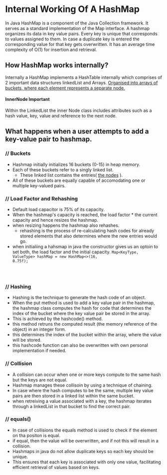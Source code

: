 # Internal Working Of A HashMap

In Java HashMap is a component of the Java Collection framework. It serves as a standard implementation of the Map interface. 
A hashmap organizes its data in key value pairs. Every key is unique that corresponds to values assigned to them. 
In case a duplicate key is entered the corresponding value for that key gets overwritten. 
It has an average time complexity of O(1) for insertion and retrieval.  

## How HashMap works internally?
   
Internally a HashMap implements a HashTable internally which comprises of 2 important data structures linkedList and Arrays.
<u>Organised into arrays of buckets, where each element represents a separate node.</u> 
#### InnerNode Important
Within the LinkedList the inner Node class includes attributes such as a hash value, key, value and reference to the next node.

## What happens when a user attempts to add a key-value pair to hashmap.

### // Buckets
- Hashmap initially initializes 16  buckets (0-15) in heap memory. 
- Each of these buckets refer to a singly linked list.
    - These linked list contains the entries( [the nodes](#InnerNode-Important) ). 
- All of these buckets are equally capable of accomodating one or multiple key-valued pairs.

### // Load Factor and Rehashing
-  Default load capacitor is 75% of its capacity.
- When the hashmap's capacity is reached, the load factor * the current capacity and hence resizes the hashmap. 
- when resizing happens the hashmap also rehashes. 
    - rehashing is the process of re-calculating hash codes for already stored elements that also determines where the new entries would go.
- when initialiing a hahsmap in java the constructor gives us an optoin to set both, the load factor and the initial capacity.
<code>Map<KeyType, ValueType> hashMap = new HashMap<>(16, 0.75f);
</code>

### // Hashing
- Hashing is the technique to generate the hash code of an object. 
- When the put method is used to add a key value pair in the hashmap, the hashmap class computes the hash for code that determines the index of the bucket where the key value pair be stored in the array. 
- This is achieved by the hashcode() method.
- this method retruns the computed result (the memory reference of the object) in an integer form.
- this determines the index of the bucket within the array, where the value will be stored. 
- this hashcode function can also be overwritten with own personal implementation if needed.

### // Collision
- A collision can occur when one or more keys compute to the same hash but the keys are not equal. 
- Hashmap manages these collisoin by using a technique of chaining.
- In case where the hash computes to be the same, multiple key value pairs are then stored in a linked list within the same bucket. 
- when retreiving a value associated with a key, the hashmap iterates through a linkedList in that bucket to find the correct pair. 

### // equals() 
- In case of collisions the equals method is used to check if the element on tha positon is equal.
- if equal, then the value will be overwritten, and if not this will result in a collision.
- Hashmaps in java do not allow duplicate keys so each key should be unique. 
- This ensures that each key is associated with only one value, facilitating efficient retrieval of values based on keys. 

  
